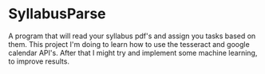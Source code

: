 # SyllabusParse
A program that will read your syllabus pdf's and assign you tasks based on them. This project I'm doing to learn how to use the tesseract and google calendar API's. After that I might try and implement some machine learning, to improve results.
